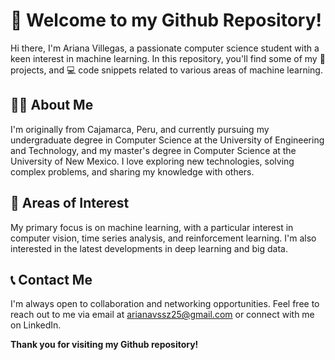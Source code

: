 # 👋 Welcome to my Github Repository!
Hi there, I'm Ariana Villegas, a passionate computer science student with a keen interest in machine learning. In this repository, you'll find some of my 🤖 projects, and 💻 code snippets related to various areas of machine learning.

## 👩‍💻 About Me
I'm originally from Cajamarca, Peru, and currently pursuing my undergraduate degree in Computer Science at the University of Engineering and Technology, and my master's degree in Computer Science at the University of New Mexico. I love exploring new technologies, solving complex problems, and sharing my knowledge with others.

## 🌟 Areas of Interest
My primary focus is on machine learning, with a particular interest in computer vision, time series analysis, and reinforcement learning. I'm also interested in the latest developments in deep learning and big data.

## 📞 Contact Me
I'm always open to collaboration and networking opportunities. Feel free to reach out to me via email at arianavssz25@gmail.com or connect with me on LinkedIn.

**Thank you for visiting my Github repository!**
